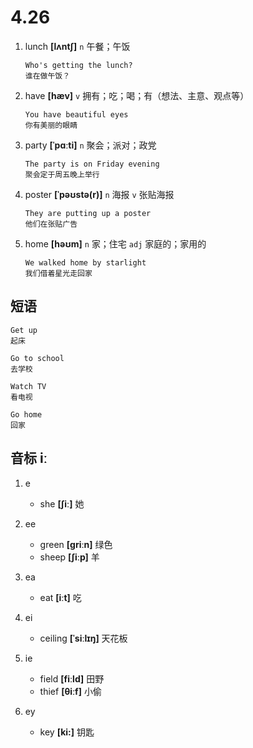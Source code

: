 # 4.26

1. lunch **[lʌntʃ]** `n` 午餐；午饭

   ```
   Who's getting the lunch?
   谁在做午饭？
   ```

2. have **[hæv]** `v` 拥有；吃；喝；有（想法、主意、观点等）

   ```
   You have beautiful eyes
   你有美丽的眼睛
   ```

3. party **[ˈpɑːti]** `n` 聚会；派对；政党

   ```
   The party is on Friday evening
   聚会定于周五晚上举行
   ```

4. poster **[ˈpəʊstə(r)]** `n` 海报 `v` 张贴海报

   ```
   They are putting up a poster
   他们在张贴广告
   ```

5. home **[həʊm]** `n` 家；住宅 `adj` 家庭的；家用的

   ```
   We walked home by starlight
   我们借着星光走回家
   ```

## 短语

```
Get up
起床

Go to school
去学校

Watch TV
看电视

Go home
回家
```

## 音标 iː

1. e

   - she **[ʃiː]** 她

2. ee

   - green **[ɡriːn]** 绿色
   - sheep **[ʃiːp]** 羊

3. ea

   - eat **[iːt]** 吃

4. ei

   - ceiling **[ˈsiːlɪŋ]** 天花板

5. ie

   - field **[fiːld]** 田野
   - thief **[θiːf]** 小偷

6. ey
   - key **[ki:]** 钥匙

